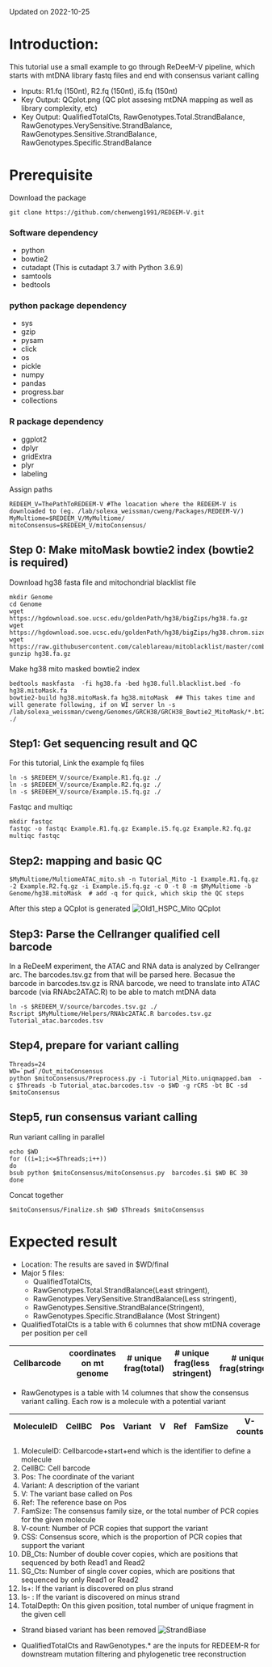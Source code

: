 Updated on 2022-10-25
# Introduction:
This tutorial use a small example to go through ReDeeM-V pipeline, which starts with mtDNA library fastq files and end with consensus variant calling 
- Inputs: R1.fq (150nt), R2.fq (150nt), i5.fq (150nt)
- Key Output: QCplot.png (QC plot assesing mtDNA mapping as well as library complexity, etc)
- Key Output: QualifiedTotalCts, RawGenotypes.Total.StrandBalance, RawGenotypes.VerySensitive.StrandBalance, RawGenotypes.Sensitive.StrandBalance, RawGenotypes.Specific.StrandBalance
            

# Prerequisite 
Download the package
```console
git clone https://github.com/chenweng1991/REDEEM-V.git
```

### Software dependency 
- python
- bowtie2
- cutadapt (This is cutadapt 3.7 with Python 3.6.9)
- samtools
- bedtools

### python package dependency
- sys
- gzip
- pysam
- click
- os
- pickle
- numpy
- pandas
- progress.bar
- collections

### R package dependency
- ggplot2
- dplyr
- gridExtra
- plyr
- labeling

Assign paths
```console
REDEEM_V=ThePathToREDEEM-V #The loacation where the REDEEM-V is downloaded to (eg. /lab/solexa_weissman/cweng/Packages/REDEEM-V/)
MyMultiome=$REDEEM_V/MyMultiome/
mitoConsensus=$REDEEM_V/mitoConsensus/
```
## Step 0: Make mitoMask bowtie2 index (bowtie2 is required)
Download hg38 fasta file and mitochondrial blacklist file 
```console
mkdir Genome
cd Genome
wget https://hgdownload.soe.ucsc.edu/goldenPath/hg38/bigZips/hg38.fa.gz 
wget https://hgdownload.soe.ucsc.edu/goldenPath/hg38/bigZips/hg38.chrom.sizes
wget https://raw.githubusercontent.com/caleblareau/mitoblacklist/master/combinedBlacklist/hg38.full.blacklist.bed
gunzip hg38.fa.gz
```
Make hg38 mito masked bowtie2 index
```console
bedtools maskfasta  -fi hg38.fa -bed hg38.full.blacklist.bed -fo hg38.mitoMask.fa
bowtie2-build hg38.mitoMask.fa hg38.mitoMask  ## This takes time and will generate following, if on WI server ln -s /lab/solexa_weissman/cweng/Genomes/GRCH38/GRCH38_Bowtie2_MitoMask/*.bt2 ./
```

## Step1: Get sequencing result and QC 
For this tutorial, Link the example fq files
```console
ln -s $REDEEM_V/source/Example.R1.fq.gz ./
ln -s $REDEEM_V/source/Example.R2.fq.gz ./
ln -s $REDEEM_V/source/Example.i5.fq.gz ./
```
Fastqc and multiqc
```console
mkdir fastqc
fastqc -o fastqc Example.R1.fq.gz Example.i5.fq.gz Example.R2.fq.gz
multiqc fastqc
```
## Step2: mapping and basic QC
```console
$MyMultiome/MultiomeATAC_mito.sh -n Tutorial_Mito -1 Example.R1.fq.gz -2 Example.R2.fq.gz -i Example.i5.fq.gz -c 0 -t 8 -m $MyMultiome -b Genome/hg38.mitoMask  # add -q for quick, which skip the QC steps
```
After this step a QCplot is generated
![Old1_HSPC_Mito QCplot](https://user-images.githubusercontent.com/43254272/198318936-1c7f1f4b-c203-4b93-8997-b1d82adc3b62.png)

## Step3: Parse the Cellranger qualified cell barcode
In a ReDeeM experiment, the ATAC and RNA data is analyzed by Cellranger arc. The barcodes.tsv.gz from that will be parsed here.
Becasue the barcode in barcodes.tsv.gz is RNA barcode, we need to translate into ATAC barcode (via RNAbc2ATAC.R) to be able to match mtDNA data
```console
ln -s $REDEEM_V/source/barcodes.tsv.gz ./
Rscript $MyMultiome/Helpers/RNAbc2ATAC.R barcodes.tsv.gz Tutorial_atac.barcodes.tsv
```
## Step4, prepare for variant calling
```console
Threads=24
WD=`pwd`/Out_mitoConsensus
python $mitoConsensus/Preprocess.py -i Tutorial_Mito.uniqmapped.bam  -c $Threads -b Tutorial_atac.barcodes.tsv -o $WD -g rCRS -bt BC -sd $mitoConsensus
```
## Step5, run consensus variant calling
Run variant calling in parallel
```console
echo $WD
for ((i=1;i<=$Threads;i++))
do
bsub python $mitoConsensus/mitoConsensus.py  barcodes.$i $WD BC 30
done
```
Concat together
```console
$mitoConsensus/Finalize.sh $WD $Threads $mitoConsensus
```

# Expected result
- Location: The results are saved in $WD/final
- Major 5 files: 
  - QualifiedTotalCts, 
  - RawGenotypes.Total.StrandBalance(Least stringent), 
  - RawGenotypes.VerySensitive.StrandBalance(Less stringent), 
  - RawGenotypes.Sensitive.StrandBalance(Stringent), 
  - RawGenotypes.Specific.StrandBalance (Most Stringent)
- QualifiedTotalCts is a table with 6 columnes that show mtDNA coverage per position per cell

| Cellbarcode| coordinates on mt genome|# unique frag(total)|# unique frag(less stringent)|# unique frag(stringent)|# unique frag(very stringent)|
| ------------- |----------------------|--------------------|-----------------------------|------------------------|-----------------------------|

- RawGenotypes is a table with 14 columnes that show the consensus variant calling.  Each row is a molecule with a potential variant

|MoleculeID | CellBC | Pos | Variant | V | Ref | FamSize | V-counts | CSS | DB_Cts | SG_Cts | Is+ | Is- | TotalDepth|
|-----------|--------|-----|--------|---------|----------|---------|---------|-----|--------|---------|-----|-----|-----------|

1. MoleculeID: Cellbarcode+start+end which is the identifier to define a molecule
2. CellBC: Cell barcode
3. Pos: The coordinate of the variant
4. Variant: A description of the variant
5. V: The variant base called on Pos
6. Ref: The reference base on Pos
7. FamSize: The consensus family size, or the total number of PCR copies for the given molecule
8. V-count: Number of PCR copies that support the variant
9. CSS: Consensus score, which is the proportion of PCR copies that support the variant
10. DB_Cts: Number of double cover copies, which are positions that sequenced by both Read1 and Read2
11. SG_Cts: Number of single cover copies, which are positions that sequenced by only Read1 or Read2
12. Is+: If the variant is discovered on plus strand
13. Is- : If the variant is discovered on minus strand
14. TotalDepth: On this given position, total number of unique fragment in the given cell

- Strand biased variant has been removed 
![StrandBiase](https://user-images.githubusercontent.com/43254272/198328824-40977739-6fdf-4813-9461-9c5bee18d53a.png)

- QualifiedTotalCts and RawGenotypes.* are the inputs for REDEEM-R for downstream mutation filtering and phylogenetic tree reconstruction


